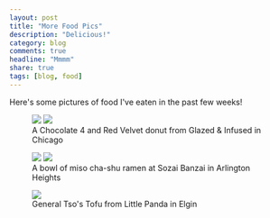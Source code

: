 ```yaml
---
layout: post
title: "More Food Pics"
description: "Delicious!"
category: blog
comments: true
headline: "Mmmm"
share: true
tags: [blog, food]
---
```

Here's some pictures of food I've eaten in the past few weeks!

<figure class="half">
     <a href="{{ site.url }}/images/2015/chocolate-4-donut.jpg"><img src="{{ site.url }}/images/2015/chocolate-4-donut.jpg"></a>
     <a href="{{ site.url }}/images/2015/red-velvet-donut.jpg"><img src="{{ site.url }}/images/2015/red-velvet-donut.jpg"></a>
     <figcaption>A Chocolate 4 and Red Velvet donut from Glazed & Infused in Chicago</figcaption>
</figure>

<figure class="half">
     <a href="{{ site.url }}/images/2015/sozai-banzai.jpg"><img src="{{ site.url }}/images/2015/sozai-banzai.jpg"></a>
     <a href="{{ site.url }}/images/2015/sozai-banzai-ramen.jpg"><img src="{{ site.url }}/images/2015/sozai-banzai-ramen.jpg"></a>
     <figcaption>A bowl of miso cha-shu ramen at Sozai Banzai in Arlington Heights</figcaption>
</figure>

<figure>
     <a href="{{ site.url }}/images/2015/little-panda-tofu.jpg"><img src="{{ site.url }}/images/2015/little-panda-tofu.jpg"></a>
     <figcaption>General Tso's Tofu from Little Panda in Elgin</figcaption>
</figure>
